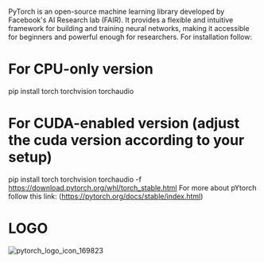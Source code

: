 PyTorch is an open-source machine learning library developed by Facebook's AI Research lab (FAIR).
It provides a flexible and intuitive framework for building and training neural networks, making it accessible for beginners and powerful enough for researchers.
For installation follow:
# For CPU-only version
pip install torch torchvision torchaudio
# For CUDA-enabled version (adjust the cuda version according to your setup)
pip install torch torchvision torchaudio -f https://download.pytorch.org/whl/torch_stable.html
For more about pYtorch follow this link: (https://pytorch.org/docs/stable/index.html)

# LOGO
![pytorch_logo_icon_169823](https://github.com/OPnitesh/PYTORCH/assets/109903198/56e0e5b9-f606-4e8b-8303-8c40b1a32d8a)

